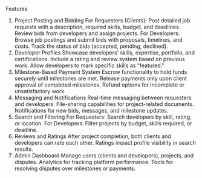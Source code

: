 Features
1. Project Posting and Bidding
For Requesters (Clients):
Post detailed job requests with a description, required skills, budget, and deadlines.
Review bids from developers and assign projects.
For Developers:
Browse job postings and submit bids with proposals, timelines, and costs.
Track the status of bids (accepted, pending, declined).
2. Developer Profiles
Showcase developers’ skills, expertise, portfolio, and certifications.
Include a rating and review system based on previous work.
Allow developers to mark specific skills as "featured."
3. Milestone-Based Payment System
Escrow functionality to hold funds securely until milestones are met.
Release payments only upon client approval of completed milestones.
Refund options for incomplete or unsatisfactory work.
4. Messaging and Notifications
Real-time messaging between requesters and developers.
File-sharing capabilities for project-related documents.
Notifications for new bids, messages, and milestone updates.
5. Search and Filtering
For Requesters: Search developers by skill, rating, or location.
For Developers: Filter projects by budget, skills required, or deadline.
6. Reviews and Ratings
After project completion, both clients and developers can rate each other.
Ratings impact profile visibility in search results.
7. Admin Dashboard
Manage users (clients and developers), projects, and disputes.
Analytics for tracking platform performance.
Tools for resolving disputes over milestones or payments.